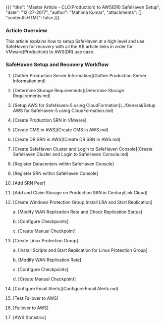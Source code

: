 {{{
  "title": "Master Article - CLC(Production) to AWS(DR) SafeHaven Setup",
  "date": "12-27-2017",
  "author": "Mahima Kumar",
  "attachments": [],
  "contentIsHTML": false
}}}

### Article Overview
This article explains how to setup SafeHaven at a high level and use SafeHaven for recovery with all the KB article links in order for VMware(Production) to AWS(DR) use case.

### SafeHaven Setup and Recovery Workflow

1. [Gather Production Server Information](Gather Production Server Information.md)

2. [Determine Storage Requirements](Determine Storage Requirements.md)

3. [Setup AWS for SafeHaven-5 using CloudFormation](../General/Setup AWS for SafeHaven-5 using CloudFormation.md)

4. [Create Production SRN in VMware]

5. [Create CMS in AWS](Create CMS in AWS.md)

6. [Create DR SRN in AWS](Create DR SRN in AWS.md)

7. [Create SafeHaven Cluster and Login to SafeHaven Console](Create SafeHaven Cluster and Login to SafeHaven Console.md)

8. [Register Datacenters within SafeHaven Console]

9. [Register SRN within SafeHaven Console]

10. [Add SRN Peer]

11. [Add and Claim Storage on Production SRN in CenturyLink Cloud]

12. [Create Windows Protection Group,Install LRA and Start Replication]

    a. [Modify WAN Replication Rate and Check Replication Status]

    b. [Configure Checkpoints]

    c. [Create Manual Checkpoint]

13. [Create Linux Protection Group]
	
    a. [Install Scripts and Start Replication for Linux Protection Group]
    
    b. [Modify WAN Replication Rate]
    
    c. [Configure Checkpoints]

    d. [Create Manual Checkpoint]

14.  [Configure Email Alerts](Configure Email Alerts.md)
    
15.  [Test Failover to AWS]
 
16.  [Failover to AWS]

17. [AWS Statistics]
